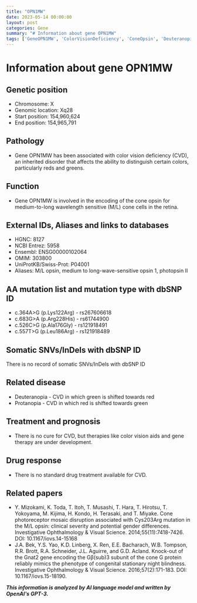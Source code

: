 ```yaml
---
title: "OPN1MW"
date: 2023-05-14 00:00:00
layout: post
categories: Gene
summary: "# Information about gene OPN1MW"
tags: ['GeneOPN1MW', 'ColorVisionDeficiency', 'ConeOpsin', 'Deuteranopia', 'Protanopia', 'GeneTherapy', 'Cys203ArgMutation', 'Gnat2GeneKnockout']
---
```


# Information about gene OPN1MW

## Genetic position
- Chromosome: X
- Genomic location: Xq28
- Start position: 154,960,624
- End position: 154,965,791

## Pathology
- Gene OPN1MW has been associated with color vision deficiency (CVD), an inherited disorder that affects the ability to distinguish certain colors, particularly reds and greens.

## Function
- Gene OPN1MW is involved in the encoding of the cone opsin for medium-to-long wavelength sensitive (M/L) cone cells in the retina.

## External IDs, Aliases and links to databases
- HGNC: 8127
- NCBI Entrez: 5958
- Ensembl: ENSG00000102064
- OMIM: 303800
- UniProtKB/Swiss-Prot: P04001
- Aliases: M/L opsin, medium to long-wave-sensitive opsin 1, photopsin II

## AA mutation list and mutation type with dbSNP ID
- c.364A>G (p.Lys122Arg) - rs267606618
- c.683G>A (p.Arg228His) - rs61744900
- c.526C>G (p.Ala176Gly) - rs121918491
- c.557T>G (p.Leu186Arg) - rs121918489

## Somatic SNVs/InDels with dbSNP ID
There is no record of somatic SNVs/InDels with dbSNP ID

## Related disease
- Deuteranopia - CVD in which green is shifted towards red
- Protanopia - CVD in which red is shifted towards green

## Treatment and prognosis
- There is no cure for CVD, but therapies like color vision aids and gene therapy are under development.

## Drug response
- There is no standard drug treatment available for CVD.

## Related papers
- Y. Mizokami, K. Toda, T. Itoh, T. Musashi, T. Hara, T. Hirotsu, T. Yokoyama, M. Kijima, H. Kondo, H. Terasaki, and T. Miyake. Cone photoreceptor mosaic disruption associated with Cys203Arg mutation in the M/L opsin: clinical severity and potential gender differences. Investigative Ophthalmology & Visual Science. 2014;55(11):7418-7426. DOI: 10.1167/iovs.14-15168 
- J.A. Bek, Y.S. Yao, K.D. Linberg, X. Ren, E.E. Bacharach, W.B. Tompson, R.R. Brott, R.A. Schneider, J.L. Aguirre, and G.D. Acland. Knock-out of the Gnat2 gene encoding the Gβ(sub)3 subunit of the cone G protein reliably mimics the phenotype of congenital stationary night blindness. Investigative Ophthalmology & Visual Science. 2016;57(2):171-183. DOI: 10.1167/iovs.15-18190.

**_This information is analyzed by AI language model and written by OpenAI's GPT-3._**